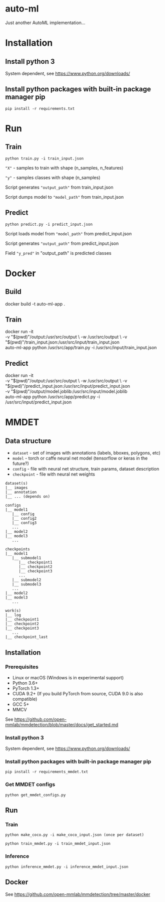 # auto-ml
Just another AutoML implementation...

# Installation
## Install python 3
System dependent, see https://www.python.org/downloads/

## Install python packages with built-in package manager pip
```
pip install -r requirements.txt
```

# Run
## Train
```
python train.py -i train_input.json
```
```"X"``` - samples to train with shape (n_samples, n_features)

```"y"``` - samples classes with shape (n_samples)

Script generates ```"output_path"``` from train_input.json

Script dumps model to ```"model_path"``` from train_input.json

## Predict
```
python predict.py -i predict_input.json
```
Script loads model from ```"model_path"``` from predict_input.json

Script generates ```"output_path"``` from predict_input.json

Field ```"y_pred"``` in "output_path" is predicted classes

# Docker

## Build 

docker build -t auto-ml-app .

## Train 

docker run -it \
-v "$(pwd)"/output:/usr/src/output \
-w /usr/src/output \
-v "$(pwd)"/train_input.json:/usr/src/input/train_input.json \
auto-ml-app python /usr/src/app/train.py -i /usr/src/input/train_input.json

## Predict 

docker run -it \
-v "$(pwd)"/output:/usr/src/output \
-w /usr/src/output \
-v "$(pwd)"/predict_input.json:/usr/src/input/predict_input.json \
-v "$(pwd)"/output/model.joblib:/usr/src/input/model.joblib \
auto-ml-app python /usr/src/app/predict.py -i /usr/src/input/predict_input.json

# MMDET
## Data structure
* `dataset` - set of images with annotations (labels, bboxes, polygons, etc)
* `model` - torch or caffe neural net model (tensorflow or keras in the future?)
* `config` - file with neural net structure, train params, dataset description 
* `checkpoint` - file with neural net weights
```
dataset(s)
|__ images
|__ annotation
|__ ... (depends on)

configs
|__ model1
   |__ config
   |__ config2
   |__ config3
   ...
|__ model2
|__ model3
   ...
   
checkpoints
|__ model1
   |__ submodel1
      |__ checkpoint1
      |__ checkpoint2
      |__ checkpoint3
      ...
   |__ submodel2
   |__ submodel3
   ...
|__ model2
|__ model3
   ...

work(s)
|__ log
|__ checkpoint1
|__ checkpoint2
|__ checkpoint3
   ...
|__ checkpoint_last
```

## Installation
### Prerequisites
* Linux or macOS (Windows is in experimental support)
* Python 3.6+
* PyTorch 1.3+
* CUDA 9.2+ (If you build PyTorch from source, CUDA 9.0 is also compatible)
* GCC 5+
* MMCV

See https://github.com/open-mmlab/mmdetection/blob/master/docs/get_started.md

### Install python 3
System dependent, see https://www.python.org/downloads/

### Install python packages with built-in package manager pip
```
pip install -r requirements_mmdet.txt
```
### Get MMDET configs
```
python get_mmdet_configs.py
```

## Run
### Train
```
python make_coco.py -i make_coco_input.json (once per dataset)

python train_mmdet.py -i train_mmdet_input.json
```

### Inference
```
python inference_mmdet.py -i inference_mmdet_input.json
```

## Docker
See https://github.com/open-mmlab/mmdetection/tree/master/docker
